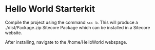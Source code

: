 # Hello World Starterkit

Compile the project using the command `scc b`. This will produce a ./dist/Package.zip Sitecore Package which
can be installed in a Sitecore website.

After installing, navigate to the /home/HelloWorld webspage.